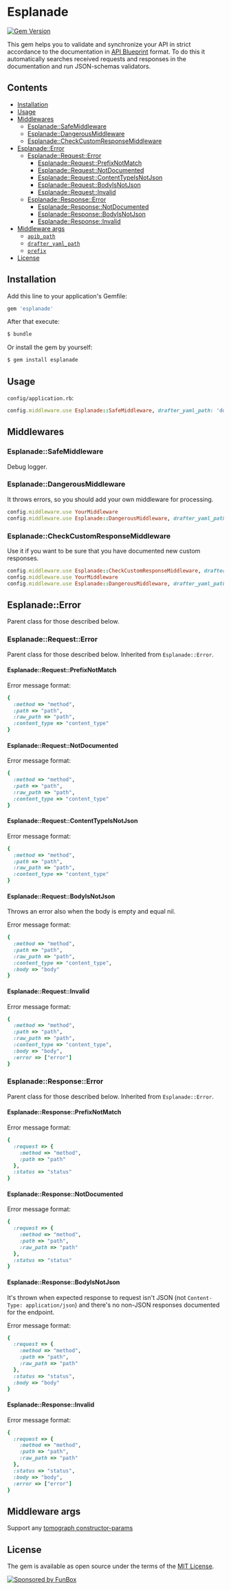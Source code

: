 # Esplanade

[![Gem Version](https://badge.fury.io/rb/esplanade.svg)](https://badge.fury.io/rb/esplanade)

This gem helps you to validate and synchronize your API in strict accordance to the documentation in
[API Blueprint](https://apiblueprint.org/) format.
To do this it automatically searches received requests and responses in the documentation and run
JSON-schemas validators.

## Contents

- [Installation](#installation)
- [Usage](#usage)
- [Middlewares](#middlewares)
  - [Esplanade::SafeMiddleware](#esplanadesafemiddleware)
  - [Esplanade::DangerousMiddleware](#esplanadedangerousmiddleware)
  - [Esplanade::CheckCustomResponseMiddleware](#esplanadecheckcustomresponsemiddleware)
- [Esplanade::Error](#esplanadeerror)
  - [Esplanade::Request::Error](#esplanaderequesterror)
    - [Esplanade::Request::PrefixNotMatch](#esplanaderequestprefixnotmatch)
    - [Esplanade::Request::NotDocumented](#esplanaderequestnotdocumented)
    - [Esplanade::Request::ContentTypeIsNotJson](#esplanaderequestcontenttypeisnotjson)
    - [Esplanade::Request::BodyIsNotJson](#esplanaderequestbodyisnotjson)
    - [Esplanade::Request::Invalid](#esplanaderequestinvalid)
  - [Esplanade::Response::Error](#esplanaderesponseerror)
    - [Esplanade::Response::NotDocumented](#esplanaderesponsenotdocumented)
    - [Esplanade::Response::BodyIsNotJson](#esplanaderesponsebodyisnotjson)
    - [Esplanade::Response::Invalid](#esplanaderesponseinvalid)
- [Middleware args](#middleware-args)
  - [`apib_path`](#apib_path)
  - [`drafter_yaml_path`](#drafter_yaml_path)
  - [`prefix`](#prefix)
- [License](#license)

## Installation

Add this line to your application's Gemfile:

```ruby
gem 'esplanade'
```

After that execute:

```bash
$ bundle
```

Or install the gem by yourself:

```bash
$ gem install esplanade
```

## Usage

`config/application.rb`:

```ruby
config.middleware.use Esplanade::SafeMiddleware, drafter_yaml_path: 'doc.yaml'
```

## Middlewares

### Esplanade::SafeMiddleware

Debug logger.

### Esplanade::DangerousMiddleware

It throws errors, so you should add your own middleware for processing.

```ruby
config.middleware.use YourMiddleware
config.middleware.use Esplanade::DangerousMiddleware, drafter_yaml_path: 'doc.yaml'
```

### Esplanade::CheckCustomResponseMiddleware

Use it if you want to be sure that you have documented new custom responses.

```ruby
config.middleware.use Esplanade::CheckCustomResponseMiddleware, drafter_yaml_path: 'doc.yaml'
config.middleware.use YourMiddleware
config.middleware.use Esplanade::DangerousMiddleware, drafter_yaml_path: 'doc.yaml'
```

## Esplanade::Error

Parent class for those described below.

### Esplanade::Request::Error

Parent class for those described below. Inherited from `Esplanade::Error`.

#### Esplanade::Request::PrefixNotMatch

Error message format:

```ruby
{
  :method => "method",
  :path => "path",
  :raw_path => "path",
  :content_type => "content_type"
}
```

#### Esplanade::Request::NotDocumented

Error message format:

```ruby
{
  :method => "method",
  :path => "path",
  :raw_path => "path",
  :content_type => "content_type"
}
```

#### Esplanade::Request::ContentTypeIsNotJson

Error message format:

```ruby
{
  :method => "method",
  :path => "path",
  :raw_path => "path",
  :content_type => "content_type"
}
```

#### Esplanade::Request::BodyIsNotJson

Throws an error also when the body is empty and equal nil.

Error message format:

```ruby
{
  :method => "method",
  :path => "path",
  :raw_path => "path",
  :content_type => "content_type",
  :body => "body"
}
```

#### Esplanade::Request::Invalid

Error message format:

```ruby
{
  :method => "method",
  :path => "path",
  :raw_path => "path",
  :content_type => "content_type",
  :body => "body",
  :error => ["error"]
}
```

### Esplanade::Response::Error

Parent class for those described below. Inherited from `Esplanade::Error`.

#### Esplanade::Response::PrefixNotMatch

Error message format:

```ruby
{
  :request => {
    :method => "method",
    :path => "path"
  },
  :status => "status"
}
```

#### Esplanade::Response::NotDocumented

Error message format:

```ruby
{
  :request => {
    :method => "method",
    :path => "path",
    :raw_path => "path"
  },
  :status => "status"
}
```

#### Esplanade::Response::BodyIsNotJson

It's thrown when expected response to request isn't JSON (not `Content-Type: application/json`) and there's no non-JSON responses documented for the endpoint.

Error message format:

```ruby
{
  :request => {
    :method => "method",
    :path => "path",
    :raw_path => "path"
  },
  :status => "status",
  :body => "body"
}
```

#### Esplanade::Response::Invalid

Error message format:

```ruby
{
  :request => {
    :method => "method",
    :path => "path",
    :raw_path => "path"
  },
  :status => "status",
  :body => "body",
  :error => ["error"]
}
```

## Middleware args

Support any [tomograph constructor-params](https://github.com/funbox/tomograph/tree/master#constructor-params)

## License

The gem is available as open source under the terms of the [MIT License](http://opensource.org/licenses/MIT).

[![Sponsored by FunBox](https://funbox.ru/badges/sponsored_by_funbox_centered.svg)](https://funbox.ru)
